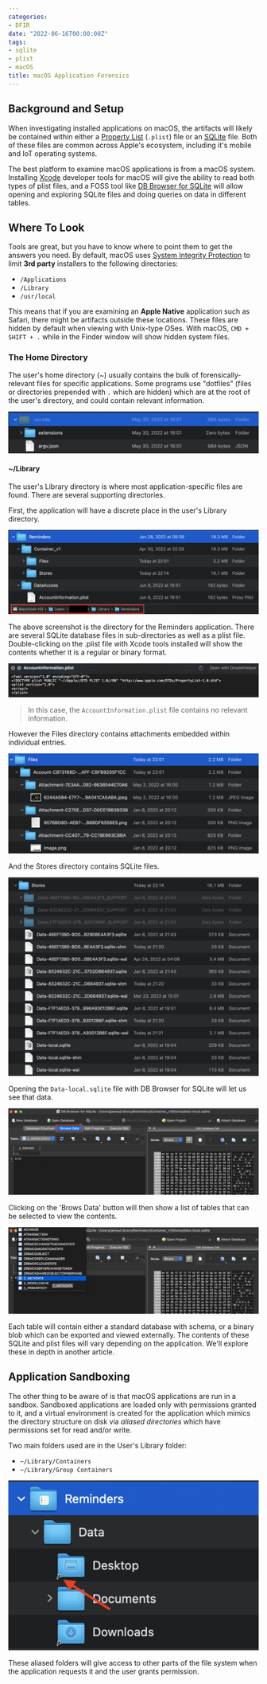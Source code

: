 ```yaml
---
categories:
- DFIR
date: "2022-06-16T00:00:00Z"
tags:
- sqlite
- plist
- macOS
title: macOS Application Forensics
---
```


## Background and Setup
When investigating installed applications on macOS, the artifacts will likely be contained within either a [Property List](https://en.wikipedia.org/wiki/Property_list)  (`.plist`) file or an [SQLite](https://www.sqlite.org/index.html) file. Both of these files are common across Apple's ecosystem, including it's mobile and IoT operating systems. 

The best platform to examine macOS applications is from a macOS system. Installing [Xcode](https://developer.apple.com/xcode/resources/) developer tools for macOS will give the ability to read both types of plist files, and a FOSS tool like [DB Browser for SQLite](https://sqlitebrowser.org/dl/) will allow opening and exploring SQLite files and doing queries on data in different tables.

## Where To Look
Tools are great, but you have to know where to point them to get the answers you need. By default, macOS uses [System Integrity Protection](https://support.apple.com/en-us/HT204899) to limit **3rd party** installers to the following directories:

- `/Applications`
-  `/Library`
-  `/usr/local`

This means that if you are examining an **Apple Native** application such as Safari, there might be artifacts outside these locations. These files are hidden by default when viewing with Unix-type OSes. With macOS, `CMD + SHIFT + .` while in the Finder window will show hidden system files.

### The Home Directory
The user's home directory (~) usually contains the bulk of forensically-relevant files for specific applications. Some programs use "dotfiles" (files or directories prepended with `.` which are hidden) which are at the root of the user's directory, and could contain relevant information.

![Hidden folder for Visual Studio Code](Pasted%20image%2020220613212422.png)

#### ~/Library
The user's Library directory is where most application-specific files are found. There are several supporting directories.

First, the application will have a discrete place in the user's Library directory.

![](Pasted%20image%2020220613222840.png)

The above screenshot is the directory for the Reminders application. There are several SQLite database files in sub-directories as well as a plist file. Double-clicking on the .plist file with Xcode tools installed will show the contents whether it is a regular or binary format. 

![](Pasted%20image%2020220613223534.png)

> In this case, the `AccountInformation.plist` file contains no relevant information.

However the Files directory contains attachments embedded within individual entries.

![](Pasted%20image%2020220613223734.png)

And the Stores directory contains SQLite files.

![](Pasted%20image%2020220613221659.png)

Opening the `Data-local.sqlite` file with DB Browser for SQLite will let us see that data. 

![](Screen%20Shot%202022-06-16%20at%2012.03.32.png)

Clicking on the 'Brows Data' button will then show a list of tables that can be selected to view the contents.

![](Screen%20Shot%202022-06-16%20at%2012.03.03.png)

Each table will contain either a standard database with schema, or a binary blob which can be exported and viewed externally. The contents of these SQLite and plist files will vary depending on the application. We'll explore these in depth in another article.

## Application Sandboxing
The other thing to be aware of is that macOS applications are run in a sandbox. Sandboxed applications are loaded only with permissions granted to it, and a virtual environment is created for the application which mimics the directory structure on disk via *aliased directories* which have permissions set for read and/or write.

Two main folders used are in the User's Library folder:
- `~/Library/Containers`
- `~/Library/Group Containers`

![](Pasted%20image%2020220616122159.png)

These aliased folders will give access to other parts of the file system when the application requests it and the user grants permission. 
